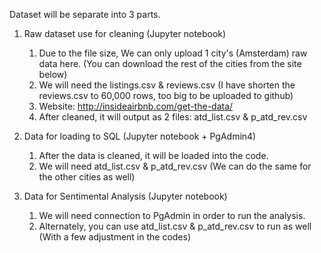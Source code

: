Dataset will be separate into 3 parts.

1. Raw dataset use for cleaning (Jupyter notebook)
   1. Due to the file size, We can only upload 1 city's (Amsterdam) raw data here. (You can download the rest of the cities from the site below)
   2. We will need the listings.csv & reviews.csv (I have shorten the reviews.csv to 60,000 rows, too big to be uploaded to github)
   3. Website: http://insideairbnb.com/get-the-data/
   4. After cleaned, it will output as 2 files: atd_list.csv & p_atd_rev.csv
      
2. Data for loading to SQL (Jupyter notebook + PgAdmin4)
   1. After the data is cleaned, it will be loaded into the code.
   2. We will need atd_list.csv & p_atd_rev.csv (We can do the same for the other cities as well)
      
3. Data for Sentimental Analysis (Jupyter notebook)
   1. We will need connection to PgAdmin in order to run the analysis.
   2. Alternately, you can use atd_list.csv & p_atd_rev.csv to run as well (With a few adjustment in the codes)
